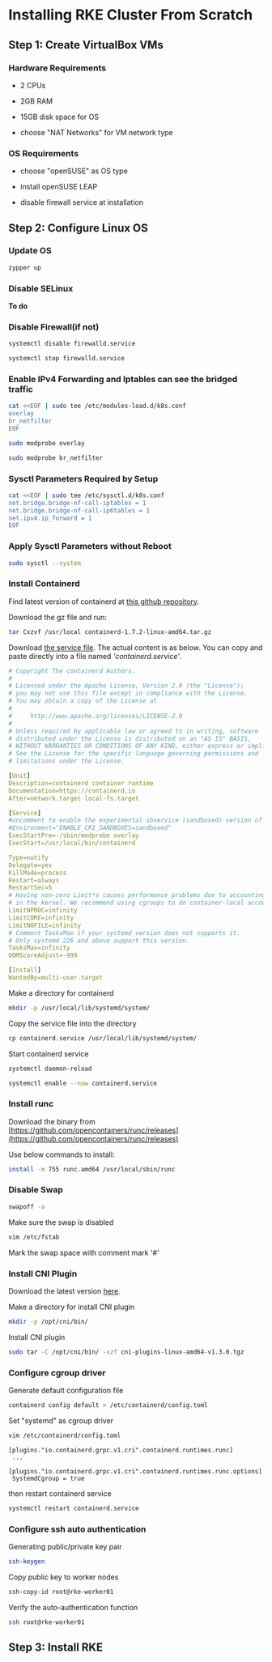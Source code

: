 # Installing RKE Cluster From Scratch

## Step 1: Create VirtualBox VMs

### Hardware Requirements

- 2 CPUs

- 2GB RAM

- 15GB disk space for OS

- choose "NAT Networks" for VM network type

### OS Requirements

- choose "openSUSE" as OS type

- install openSUSE LEAP

- disable firewall service at installation

## Step 2: Configure Linux OS

### Update OS

```bash
zypper up
```

### Disable SELinux

**To do**

### Disable Firewall(if not)

```bash
systemctl disable firewalld.service
```

```bash
systemctl stop firewalld.service
```

### Enable IPv4 Forwarding and Iptables can see the bridged traffic

```bash
cat <<EOF | sudo tee /etc/modules-load.d/k8s.conf
overlay
br_netfilter
EOF
```

```bash
sudo modprobe overlay
```

```bash
sudo modprobe br_netfilter
```

### Sysctl Parameters Required by Setup

```bash
cat <<EOF | sudo tee /etc/sysctl.d/k8s.conf
net.bridge.bridge-nf-call-iptables = 1
net.bridge.bridge-nf-call-ip6tables = 1
net.ipv4.ip_forward = 1
EOF
```

### Apply Sysctl Parameters without Reboot

```bash
sudo sysctl --system
```

### Install Containerd

Find latest version of containerd at [this github repository](https://github.com/containerd/containerd/releases).

Download the gz file and run:

```bash
tar Cxzvf /usr/local containerd-1.7.2-linux-amd64.tar.gz
```

Download [the service file](https://raw.githubusercontent.com/containerd/containerd/main/containerd.service). The actual content is as below. You can copy and paste directly into a file named *'containerd.service'*.

```yaml
# Copyright The containerd Authors.
#
# Licensed under the Apache License, Version 2.0 (the "License");
# you may not use this file except in compliance with the License.
# You may obtain a copy of the License at
#
#     http://www.apache.org/licenses/LICENSE-2.0
#
# Unless required by applicable law or agreed to in writing, software
# distributed under the License is distributed on an "AS IS" BASIS,
# WITHOUT WARRANTIES OR CONDITIONS OF ANY KIND, either express or implied.
# See the License for the specific language governing permissions and
# limitations under the License.

[Unit]
Description=containerd container runtime
Documentation=https://containerd.io
After=network.target local-fs.target

[Service]
#uncomment to enable the experimental sbservice (sandboxed) version of containerd/cri integration
#Environment="ENABLE_CRI_SANDBOXES=sandboxed"
ExecStartPre=-/sbin/modprobe overlay
ExecStart=/usr/local/bin/containerd

Type=notify
Delegate=yes
KillMode=process
Restart=always
RestartSec=5
# Having non-zero Limit*s causes performance problems due to accounting overhead
# in the kernel. We recommend using cgroups to do container-local accounting.
LimitNPROC=infinity
LimitCORE=infinity
LimitNOFILE=infinity
# Comment TasksMax if your systemd version does not supports it.
# Only systemd 226 and above support this version.
TasksMax=infinity
OOMScoreAdjust=-999

[Install]
WantedBy=multi-user.target
```

Make a directory for containerd

```bash
mkdir -p /usr/local/lib/systemd/system/
```

Copy the service file into the directory

```bash
cp containerd.service /usr/local/lib/systemd/system/
```

Start containerd service

```bash
systemctl daemon-reload
```

```bash
systemctl enable --now containerd.service
```

### Install runc

Download the binary from [https://github.com/opencontainers/runc/releases](https://github.com/opencontainers/runc/releases)

Use below commands to install:

```bash
install -m 755 runc.amd64 /usr/local/sbin/runc
```

### Disable Swap

```bash
swapoff -a
```

Make sure the swap is disabled

```bash
vim /etc/fstab
```

Mark the swap space with comment mark '#'

### Install CNI Plugin

Download the latest version [here](https://github.com/containernetworking/plugins/releases/).

Make a directory for install CNI plugin

```bash
mkdir -p /opt/cni/bin/
```

Install CNI plugin

```bash 
sudo tar -C /opt/cni/bin/ -xzf cni-plugins-linux-amd64-v1.3.0.tgz
```

### Configure cgroup driver

Generate default configuration file

```bash
containerd config default > /etc/containerd/config.toml
```

Set "systemd" as cgroup driver

```bash
vim /etc/containerd/config.toml
```

```bashag-0-1h5tofl63ag-1-1h5tofl63
[plugins."io.containerd.grpc.v1.cri".containerd.runtimes.runc]
 ...
 [plugins."io.containerd.grpc.v1.cri".containerd.runtimes.runc.options]
 SystemdCgroup = true
```

then restart containerd service

```bash
systemctl restart containerd.service
```

### Configure ssh auto authentication

Generating public/private key pair

```bash
ssh-keygen
```

Copy public key to worker nodes

```bash
ssh-copy-id root@rke-worker01
```

Verify the auto-authentication function

```bash
ssh root@rke-worker01
```

## Step 3: Install RKE


